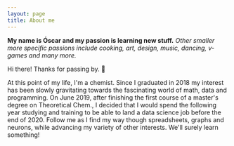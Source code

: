 ```yaml
---
layout: page
title: About me
---
```


**My name is Óscar and my passion is learning new stuff.**
*Other smaller more specific passions include cooking, art, design, music, dancing, v-games and many more.*

Hi there! Thanks for passing by. 🤩

At this point of my life, I'm a chemist.
Since I graduated in 2018 my interest has been slowly gravitating towards the fascinating world of math, data and programming.
On June 2019, after finishing the first course of a master's degree on Theoretical Chem., I decided that I would spend the following year studying and training to be able to land a data science job before the end of 2020.
Follow me as I find my way though spreadsheets, graphs and neurons, while advancing my variety of other interests.
We'll surely learn something!
